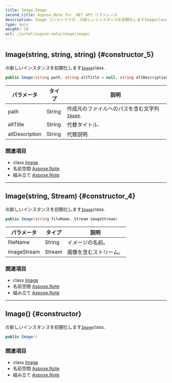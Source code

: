 ```yaml
---
title: Image.Image
second_title: Aspose.Note for .NET API リファレンス
description: Image コンストラクタ. の新しいインスタンスを初期化しますImageclass.
type: docs
weight: 10
url: /ja/net/aspose.note/image/image/
---
```

## Image(string, string, string) {#constructor_5}

の新しいインスタンスを初期化します[`Image`](../)class.

```csharp
public Image(string path, string altTitle = null, string altDescription = null)
```

| パラメータ | タイプ | 説明 |
| --- | --- | --- |
| path | String | 作成元のファイルへのパスを含む文字列[`Image`](../). |
| altTitle | String | 代替タイトル. |
| altDescription | String | 代替説明. |

### 関連項目

* class [Image](../)
* 名前空間 [Aspose.Note](../../image/)
* 組み立て [Aspose.Note](../../../)

---

## Image(string, Stream) {#constructor_4}

の新しいインスタンスを初期化します[`Image`](../)class.

```csharp
public Image(string fileName, Stream imageStream)
```

| パラメータ | タイプ | 説明 |
| --- | --- | --- |
| fileName | String | イメージの名前。 |
| imageStream | Stream | 画像を含むストリーム。 |

### 関連項目

* class [Image](../)
* 名前空間 [Aspose.Note](../../image/)
* 組み立て [Aspose.Note](../../../)

---

## Image() {#constructor}

の新しいインスタンスを初期化します[`Image`](../)class.

```csharp
public Image()
```

### 関連項目

* class [Image](../)
* 名前空間 [Aspose.Note](../../image/)
* 組み立て [Aspose.Note](../../../)



